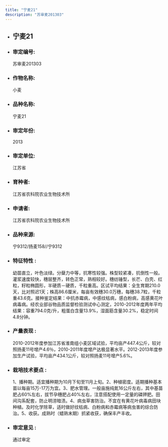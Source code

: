 ```yaml
---
title: "宁麦21"
description: "苏审麦201303"
---
```

* ## 宁麦21
* ###  审定编号:  
   苏审麦201303

*  ### 作物名称:  
   小麦

*   ###  品种名称: 
    宁麦21

*   ### 审定年份: 
    2013

*   ### 审定单位:  
    江苏省

*   ### 育种者:  
    江苏省农科院农业生物技术所

*   ### 申请者:  
    江苏省农科院农业生物技术所

*   ### 品种来源:  
    宁9312/扬麦158//宁9312

*   ### 特征特性 : 
    幼苗直立，叶色淡绿。分蘖力中等，抗寒性较强。株型较紧凑，抗倒性一般。灌浆速度较快，穗层整齐，转色正常，熟相较好。穗纺锤型，长芒、白壳、红粒，籽粒椭圆形，半硬质－硬质，千粒重高。区试平均结果：全生育期210.0天，比对照迟1天；株高86.6厘米，每亩有效穗30.0万穗，每穗38.7粒，千粒重43.6克。接种鉴定结果：中抗赤霉病，中感纹枯病，感白粉病，高感黄花叶病毒病。经农业部谷物品质监督检验测试中心测定，2010-2012年度两年平均结果：容重794.0克/升，粗蛋白含量13.9%，湿面筋含量30.2%，稳定时间4.8分钟。

*   ### 产量表现 : 
    2010-2012年度参加江苏省淮南组小麦区域试验，平均亩产447.4公斤，较对照扬麦11号增产4.6％，2010-2011年度增产达极显著水平。2012-2013年度参加生产试验，平均亩产434.1公斤，较对照扬麦11号增产5.6%。

*   ### 栽培技术要点 : 
    1、播种期。适宜播种期为10月下旬至11月上旬。2、种植密度。适期播种基本苗以每亩15万-17万为宜。3、肥水管理。一般亩施纯氮16公斤左右，其中基苗肥占60%左右，拔节孕穗肥占40%左右，注意搭配使用一定量的磷钾肥。田间沟系配套，防止明涝暗渍。4、病虫草害防治。不宜在有黄花叶病毒病田块种植。及时化学除草，适时做好纹枯病、白粉病和赤霉病等病虫害的综合防治。5、收获。成熟时（蜡熟末期）抓紧收获，确保丰产丰收。

*   ### 审定意见 : 
    通过审定
